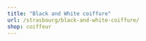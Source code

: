 ```yaml
---
title: "Black and White coiffure"
url: /strasbourg/black-and-white-coiffure/
shop: coiffeur
---
```

